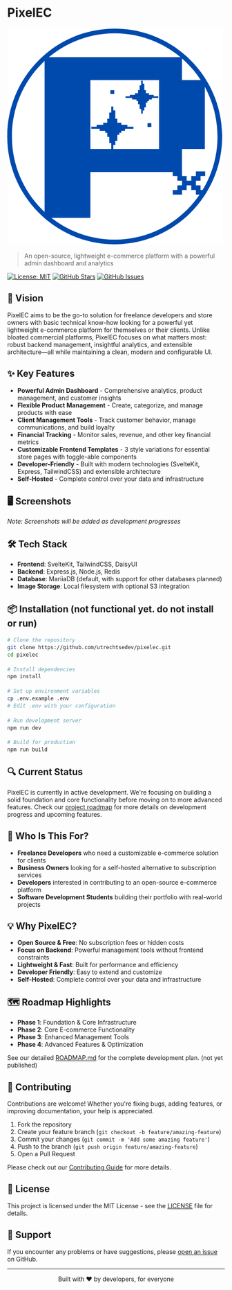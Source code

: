 # PixelEC

![PixelEC Logo](https://github.com/utrechtsedev/PixelEC/blob/main/frontend/static/logo.png?raw=true)

> An open-source, lightweight e-commerce platform with a powerful admin dashboard and analytics

[![License: MIT](https://img.shields.io/badge/License-MIT-blue.svg)](https://opensource.org/licenses/MIT)
[![GitHub Stars](https://img.shields.io/github/stars/utrechtsedev/pixelec?style=social)](https://github.com/utrechtsedev/pixelec)
[![GitHub Issues](https://img.shields.io/github/issues/utrechtsedev/pixelec)](https://github.com/utrechtsedev/pixelec/issues)

## 🚀 Vision

PixelEC aims to be the go-to solution for freelance developers and store owners with basic technical know-how looking for a powerful yet lightweight e-commerce platform for themselves or their clients. Unlike bloated commercial platforms, PixelEC focuses on what matters most: robust backend management, insightful analytics, and extensible architecture—all while maintaining a clean, modern and configurable UI.

## ✨ Key Features

- **Powerful Admin Dashboard** - Comprehensive analytics, product management, and customer insights
- **Flexible Product Management** - Create, categorize, and manage products with ease
- **Client Management Tools** - Track customer behavior, manage communications, and build loyalty
- **Financial Tracking** - Monitor sales, revenue, and other key financial metrics
- **Customizable Frontend Templates** - 3 style variations for essential store pages with toggle-able components
- **Developer-Friendly** - Built with modern technologies (SvelteKit, Express, TailwindCSS) and extensible architecture
- **Self-Hosted** - Complete control over your data and infrastructure

## 🖥️ Screenshots


*Note: Screenshots will be added as development progresses*

## 🛠️ Tech Stack

- **Frontend**: SvelteKit, TailwindCSS, DaisyUI
- **Backend**: Express.js, Node.js, Redis
- **Database**: MariiaDB (default, with support for other databases planned)
- **Image Storage**: Local filesystem with optional S3 integration

## 📦 Installation (not functional yet. do not install or run)

```bash
# Clone the repository
git clone https://github.com/utrechtsedev/pixelec.git
cd pixelec

# Install dependencies
npm install

# Set up environment variables
cp .env.example .env
# Edit .env with your configuration

# Run development server
npm run dev

# Build for production
npm run build
```

## 🔍 Current Status

PixelEC is currently in active development. We're focusing on building a solid foundation and core functionality before moving on to more advanced features. Check our [project roadmap](ROADMAP.md) for more details on development progress and upcoming features.

## 🎯 Who Is This For?

- **Freelance Developers** who need a customizable e-commerce solution for clients
- **Business Owners** looking for a self-hosted alternative to subscription services
- **Developers** interested in contributing to an open-source e-commerce platform
- **Software Development Students** building their portfolio with real-world projects

## 💡 Why PixelEC?

- **Open Source & Free**: No subscription fees or hidden costs
- **Focus on Backend**: Powerful management tools without frontend constraints
- **Lightweight & Fast**: Built for performance and efficiency
- **Developer Friendly**: Easy to extend and customize
- **Self-Hosted**: Complete control over your data and infrastructure

## 🗺️ Roadmap Highlights

- **Phase 1**: Foundation & Core Infrastructure
- **Phase 2**: Core E-commerce Functionality
- **Phase 3**: Enhanced Management Tools
- **Phase 4**: Advanced Features & Optimization

See our detailed [ROADMAP.md](ROADMAP.md) for the complete development plan. (not yet published)

## 👥 Contributing

Contributions are welcome! Whether you're fixing bugs, adding features, or improving documentation, your help is appreciated.

1. Fork the repository
2. Create your feature branch (`git checkout -b feature/amazing-feature`)
3. Commit your changes (`git commit -m 'Add some amazing feature'`)
4. Push to the branch (`git push origin feature/amazing-feature`)
5. Open a Pull Request

Please check out our [Contributing Guide](CONTRIBUTING.md) for more details.

## 📄 License

This project is licensed under the MIT License - see the [LICENSE](LICENSE) file for details.

## 🤝 Support

If you encounter any problems or have suggestions, please [open an issue](https://github.com/yourusername/pixelec/issues) on GitHub.

---

<p align="center">
  Built with ❤️ by developers, for everyone
</p>
